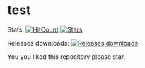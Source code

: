 # test

Stats: 
[![HitCount](http://hits.dwyl.com/RickProg/test.svg)](http://hits.dwyl.com/RickProg/test)  [![Stars](https://img.shields.io/github/stars/RickProg/test?color=Yellow&label=Stars&style=flat-square)](https://github.com/RickProg/test)

Releases downloads: [![Releases downloads](https://img.shields.io/github/downloads/RickProg/test/total?style=flat-square&color=Blue)]()

You you liked this repository please star.  

